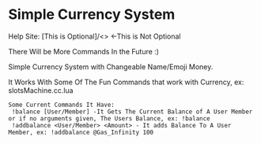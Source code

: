 # Simple Currency System
Help Site: [This is Optional]/<> <-This is Not Optional

There Will be More Commands In the Future :)

Simple Currency System with Changeable Name/Emoji Money.

It Works With Some Of The Fun Commands that work with Currency, ex: slotsMachine.cc.lua

    Some Current Commands It Have:
     !balance [User/Member] -It Gets The Current Balance of A User Member or if no arguments given, The Users Balance, ex: !balance
     !addbalance <User/Member> <Amount> - It adds Balance To A User Member, ex: !addbalance @Gas_Infinity 100
